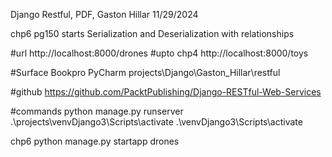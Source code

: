 Django Restful, PDF, Gaston Hillar 
11/29/2024

chp6 pg150 starts Serialization and Deserialization with relationships

#url
http://localhost:8000/drones
#upto chp4
http://localhost:8000/toys

#Surface Bookpro PyCharm
projects\Django\Gaston_Hillar\restful

#github
https://github.com/PacktPublishing/Django-RESTful-Web-Services

#commands
python manage.py runserver
.\projects\venvDjango3\Scripts\activate
.\venvDjango3\Scripts\activate

chp6
python manage.py startapp drones
